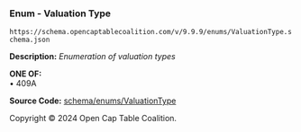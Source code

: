 ### Enum - Valuation Type

`https://schema.opencaptablecoalition.com/v/9.9.9/enums/ValuationType.schema.json`

**Description:** _Enumeration of valuation types_

**ONE OF:**</br>&bull; 409A

**Source Code:** [schema/enums/ValuationType](../../../../schema/enums/ValuationType.schema.json)

Copyright © 2024 Open Cap Table Coalition.
